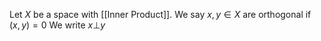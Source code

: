 Let $X$ be a space with [[Inner Product]]. 
We say $x,y\in X$ are orthogonal if $(x,y)=0$
We write $x\bot y$
